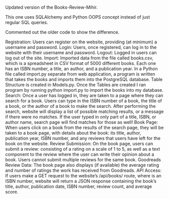 Updated version of the Books-Review-Mihir.

This one uses SQLAlchemy and Python OOPS concept instead of just regular SQL queries. 

Commented out the older code to show the difference.

Registration: Users can register on the website, providing (at minimum) a username and password.
Login: Users, once registered, can log in to the website with their username and password.
Logout: Logged in users can log out of the site.
Import: Imported data from the file called books.csv, which is a spreadsheet in CSV format of 5000 different books. Each one has an ISBN number, a title, an author, and a publication year. In a Python file called import.py separate from web application, a program is written that takes the books and imports them into the PostgreSQL database. Table Structure is created in Models.py. Once the Tables are created I ran program by running python import.py to import the books into my database.
Search: Once a user has logged in, they are taken to a page where they can search for a book. Users can type in the ISBN number of a book, the title of a book, or the author of a book to make the search. After performing the search, website will display a list of possible matching results, or a message if there were no matches. If the user typed in only part of a title, ISBN, or author name, search page will find matches for those as well!
Book Page: When users click on a book from the results of the search page, they will be taken to a book page, with details about the book: its title, author, publication year, ISBN number, and any reviews that users have left for the book on the website.
Review Submission: On the book page, users can submit a review: consisting of a rating on a scale of 1 to 5, as well as a text component to the review where the user can write their opinion about a book. Users cannot submit multiple reviews for the same book.
Goodreads Review Data: The book page also displays (if available) the average rating and number of ratings the work has received from Goodreads.
API Access: If users make a GET request to the website’s /api/books/<isbn> route, where <isbn> is an ISBN number, website will return a JSON response containing the book’s title, author, publication date, ISBN number, review count, and average score. 
